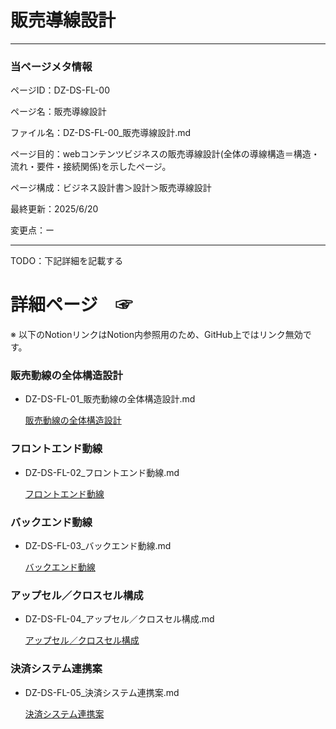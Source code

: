# 販売導線設計

---

### 当ページメタ情報

ページID：DZ-DS-FL-00

ページ名：販売導線設計

ファイル名：DZ-DS-FL-00_販売導線設計.md

ページ目的：webコンテンツビジネスの販売導線設計(全体の導線構造＝構造・流れ・要件・接続関係)を示したページ。

ページ構成：ビジネス設計書＞設計＞販売導線設計

最終更新：2025/6/20

変更点：ー

---

TODO：下記詳細を記載する

# 詳細ページ　☞

※ 以下のNotionリンクはNotion内参照用のため、GitHub上ではリンク無効です。

### 販売動線の全体構造設計

- DZ-DS-FL-01_販売動線の全体構造設計.md
    
    [販売動線の全体構造設計](%E8%B2%A9%E5%A3%B2%E5%B0%8E%E7%B7%9A%E8%A8%AD%E8%A8%88%20218cd75ce18580f98a04ed56b39a8ca4/%E8%B2%A9%E5%A3%B2%E5%8B%95%E7%B7%9A%E3%81%AE%E5%85%A8%E4%BD%93%E6%A7%8B%E9%80%A0%E8%A8%AD%E8%A8%88%2021ccd75ce18580328cb1e40d9885470a.md)
    

### フロントエンド動線

- DZ-DS-FL-02_フロントエンド動線.md
    
    [フロントエンド動線](%E8%B2%A9%E5%A3%B2%E5%B0%8E%E7%B7%9A%E8%A8%AD%E8%A8%88%20218cd75ce18580f98a04ed56b39a8ca4/%E3%83%95%E3%83%AD%E3%83%B3%E3%83%88%E3%82%A8%E3%83%B3%E3%83%88%E3%82%99%E5%8B%95%E7%B7%9A%2021ccd75ce1858092bb4ada932af20402.md)
    

### バックエンド動線

- DZ-DS-FL-03_バックエンド動線.md
    
    [バックエンド動線](%E8%B2%A9%E5%A3%B2%E5%B0%8E%E7%B7%9A%E8%A8%AD%E8%A8%88%20218cd75ce18580f98a04ed56b39a8ca4/%E3%83%8F%E3%82%99%E3%83%83%E3%82%AF%E3%82%A8%E3%83%B3%E3%83%88%E3%82%99%E5%8B%95%E7%B7%9A%2021ccd75ce18580959c20ffa296455be3.md)
    

### アップセル／クロスセル構成

- DZ-DS-FL-04_アップセル／クロスセル構成.md
    
    [アップセル／クロスセル構成](%E8%B2%A9%E5%A3%B2%E5%B0%8E%E7%B7%9A%E8%A8%AD%E8%A8%88%20218cd75ce18580f98a04ed56b39a8ca4/%E3%82%A2%E3%83%83%E3%83%95%E3%82%9A%E3%82%BB%E3%83%AB%EF%BC%8F%E3%82%AF%E3%83%AD%E3%82%B9%E3%82%BB%E3%83%AB%E6%A7%8B%E6%88%90%2021ccd75ce1858010b45ed05ebe38fa6d.md)
    

### **決済システム連携案**

- DZ-DS-FL-05_決済システム連携案.md
    
    [決済システム連携案](%E8%B2%A9%E5%A3%B2%E5%B0%8E%E7%B7%9A%E8%A8%AD%E8%A8%88%20218cd75ce18580f98a04ed56b39a8ca4/%E6%B1%BA%E6%B8%88%E3%82%B7%E3%82%B9%E3%83%86%E3%83%A0%E9%80%A3%E6%90%BA%E6%A1%88%2021ccd75ce185804ca8ebc48dc4f8e7f3.md)